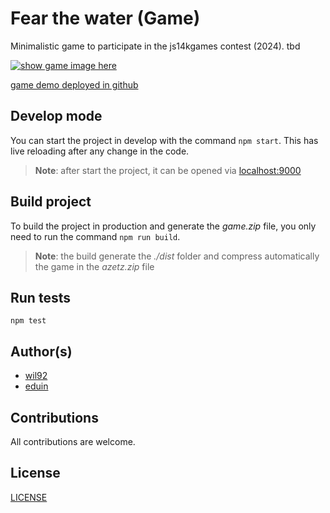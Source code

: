 # Fear the water (Game)

Minimalistic game to participate in the js14kgames contest (2024).
tbd

[![show game image here]()]()

[game demo deployed in github]()

## Develop mode

You can start the project in develop with the command `npm start`. This has live reloading after any change in the code.

> **Note**: after start the project, it can be opened via [localhost:9000](http://localhost:9000)

## Build project

To build the project in production and generate the *game.zip* file, you only need to run the command `npm run build`.

> **Note**: the build generate the *./dist* folder and compress automatically the game in the *azetz.zip* file

## Run tests

```
npm test
```

## Author(s)

- [wil92](https://github.com/wil92)
- [eduin](https://github.com/eduinlight)

## Contributions

All contributions are welcome.

## License

[LICENSE](./LICENSE.md)
